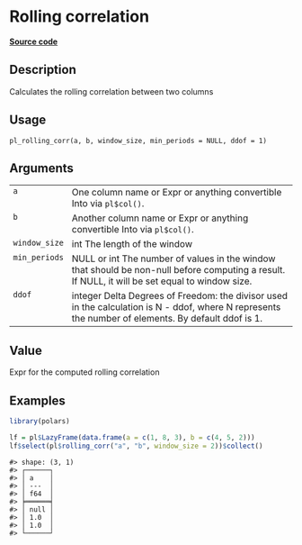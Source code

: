 

# Rolling correlation

[**Source code**](https://github.com/pola-rs/r-polars/tree/main/R/functions__lazy.R#L771)

## Description

Calculates the rolling correlation between two columns

## Usage

<pre><code class='language-R'>pl_rolling_corr(a, b, window_size, min_periods = NULL, ddof = 1)
</code></pre>

## Arguments

<table>
<tr>
<td style="white-space: nowrap; font-family: monospace; vertical-align: top">
<code id="pl_rolling_corr_:_a">a</code>
</td>
<td>
One column name or Expr or anything convertible Into<Expr> via
<code>pl$col()</code>.
</td>
</tr>
<tr>
<td style="white-space: nowrap; font-family: monospace; vertical-align: top">
<code id="pl_rolling_corr_:_b">b</code>
</td>
<td>
Another column name or Expr or anything convertible Into<Expr> via
<code>pl$col()</code>.
</td>
</tr>
<tr>
<td style="white-space: nowrap; font-family: monospace; vertical-align: top">
<code id="pl_rolling_corr_:_window_size">window_size</code>
</td>
<td>
int The length of the window
</td>
</tr>
<tr>
<td style="white-space: nowrap; font-family: monospace; vertical-align: top">
<code id="pl_rolling_corr_:_min_periods">min_periods</code>
</td>
<td>
NULL or int The number of values in the window that should be non-null
before computing a result. If NULL, it will be set equal to window size.
</td>
</tr>
<tr>
<td style="white-space: nowrap; font-family: monospace; vertical-align: top">
<code id="pl_rolling_corr_:_ddof">ddof</code>
</td>
<td>
integer Delta Degrees of Freedom: the divisor used in the calculation is
N - ddof, where N represents the number of elements. By default ddof is
1.
</td>
</tr>
</table>

## Value

Expr for the computed rolling correlation

## Examples

``` r
library(polars)

lf = pl$LazyFrame(data.frame(a = c(1, 8, 3), b = c(4, 5, 2)))
lf$select(pl$rolling_corr("a", "b", window_size = 2))$collect()
```

    #> shape: (3, 1)
    #> ┌──────┐
    #> │ a    │
    #> │ ---  │
    #> │ f64  │
    #> ╞══════╡
    #> │ null │
    #> │ 1.0  │
    #> │ 1.0  │
    #> └──────┘
